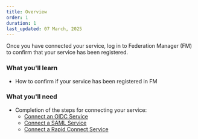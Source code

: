 ```yaml
---
title: Overview
order: 1
duration: 1
last_updated: 07 March, 2025
---
```


Once you have connected your service, log in to Federation Manager (FM) to confirm that your service has been registered.

### What you'll learn

- How to confirm if your service has been registered in FM

### What you'll need

- Completion of the steps for connecting your service:
  - [Connect an OIDC Service](/connect-an-oidc-service/01-overview)
  - [Connect a SAML Service](/connect-a-saml-service/01-overview)
  - [Connect a Rapid Connect Service](/connect-a-rapid-connect-service/01-overview)
